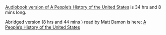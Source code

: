 [Audiobook version of A People’s History of the United States][1] is 34 hrs and 8 mins long.

Abridged version (8 hrs and 44 mins ) read by Matt Damon is here: [A
People’s History of the United States][2]

[1]: https://www.audible.com/pd/A-Peoples-History-of-the-United-States-Audiobook/B0030H777E
[2]: https://www.audible.com/pd/A-Peoples-History-of-the-United-States-Audiobook/B002V5CKGE